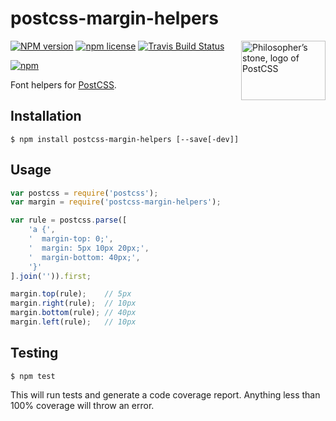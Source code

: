 # postcss-margin-helpers

<img align="right" width="135" height="95"
	title="Philosopher’s stone, logo of PostCSS"
	src="http://postcss.github.io/postcss/logo-leftp.png">

[![NPM version](http://img.shields.io/npm/v/postcss-margin-helpers.svg?style=flat)](https://www.npmjs.org/package/postcss-margin-helpers)
[![npm license](http://img.shields.io/npm/l/postcss-margin-helpers.svg?style=flat-square)](https://www.npmjs.org/package/postcss-margin-helpers)
[![Travis Build Status](https://img.shields.io/travis/jedmao/postcss-margin-helpers.svg?label=unix)](https://travis-ci.org/jedmao/postcss-margin-helpers)

[![npm](https://nodei.co/npm/postcss-margin-helpers.svg?downloads=true)](https://nodei.co/npm/postcss-margin-helpers/)

Font helpers for [PostCSS](https://github.com/postcss/postcss).

## Installation

```
$ npm install postcss-margin-helpers [--save[-dev]]
```

## Usage

```js
var postcss = require('postcss');
var margin = require('postcss-margin-helpers');

var rule = postcss.parse([
	'a {',
	'  margin-top: 0;',
	'  margin: 5px 10px 20px;',
	'  margin-bottom: 40px;',
	'}'
].join('')).first;

margin.top(rule);    // 5px
margin.right(rule);  // 10px
margin.bottom(rule); // 40px
margin.left(rule);   // 10px
```

## Testing

```
$ npm test
```

This will run tests and generate a code coverage report. Anything less than 100% coverage will throw an error.
